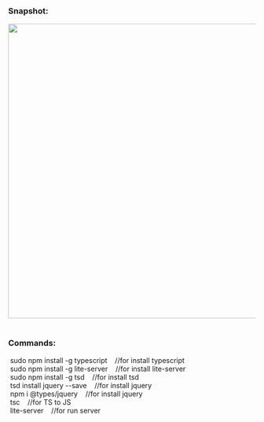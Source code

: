<h3>Snapshot:</h3>
<div align="center">
	<img src="#" width="700" height="600">
</div>
<br>
<h3>Commands:</h3>
	&nbsp;<span>sudo npm install -g typescript &nbsp;&nbsp;&nbsp;//for install typescript</span>
	<br/>
	&nbsp;<span>sudo npm install -g lite-server &nbsp;&nbsp;&nbsp;//for install lite-server</span>
	<br/>
	&nbsp;<span>sudo npm install -g tsd &nbsp;&nbsp;&nbsp;//for install tsd</span>
	<br/>
	&nbsp;<span>tsd install jquery --save &nbsp;&nbsp;&nbsp;//for install jquery</span>
	<br/>
	&nbsp;<span>npm i @types/jquery &nbsp;&nbsp;&nbsp;//for install jquery</span>
	<br/>
	&nbsp;<span>tsc &nbsp;&nbsp;&nbsp;//for TS to JS</span>
	<br/>
	&nbsp;<span>lite-server &nbsp;&nbsp;&nbsp;//for run server</span>
	






